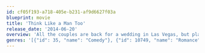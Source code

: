 ```yaml
---
id: cf05f193-a718-405e-b231-af9d6627f03a
blueprint: movie
title: 'Think Like a Man Too'
release_date: '2014-06-20'
overview: 'All the couples are back for a wedding in Las Vegas, but plans for a romantic weekend go awry when their various misadventures get them into some compromising situations that threaten to derail the big event.'
genres: '[{"id": 35, "name": "Comedy"}, {"id": 10749, "name": "Romance"}]'
---
```

